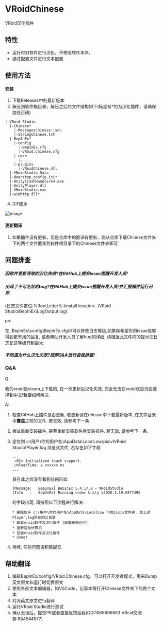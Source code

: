 # VRoidChinese
VRoid汉化插件

## 特性
- 运行时对软件进行汉化，不修改软件本体。
- 通过配置文件进行文本配置

## 使用方法
#### 安装
1. 下载Releases中的最新版本
2. 解压到软件根目录，解压之后的文件结构如下(标星号*的为汉化插件，请确保路径正确)

```
|-VRoid Studio
  |-Chinese*
    |-MessagesChinese.json
    |-StringChinese.txt
  |-BepInEx*
    |-config
      |-BepInEx.cfg
      |-VRoid.Chinese.cfg
    |-core
      |- ...
    |-plugins
      |-VRoidChinese.dll
  |-VRoidStudio_Data
  |-doorstop_config.ini*
  |-UnityCrashHandler64.exe
  |-UnityPlayer.dll
  |-VRoidStudio.exe
  |-winhttp.dll*
```
4. GIF图示

![image](https://github.com/xiaoye97/VRoidChinese/blob/master/VRoidStudioChineseInstallTutorial.gif) 

#### 更新翻译
1. 如果插件没有更新，但是仓库中的翻译有更新，则从仓库下载Chinese文件夹下的两个文件覆盖到软件根目录下的Chinese文件夹即可


## 问题排查
##### 因软件更新导致的汉化失效?在GitHub上提交issue提醒开发人员!
##### 出现了不可名状的bug?在GitHub上提交issue提醒开发人员!并汇报插件运行日志.
(日志文件定位:%RootLetter%:\install location...\VRoid Studio\BepInEx\LogOutput.log)

ps: 

在..BepInEx\config\BepInEx.cfg中可以修改日志等级,如果你希望你的issue能够得到更有用的回复, 或者帮助开发人员了解bug的详细, 请根据此文件内的提示把日志记录等级开到最大.

##### 不知道为什么汉化失效?按照Q&A进行自我排查!
### Q&A
Q: 

我的vroid是steam上下载的, 在一次更新后汉化失效, 完全无法在vroid欢迎页面选择到中文!我要如何解决.

A:

1. 检查GitHub上插件是否更新, 若更新请在release中下载最新版本, 在文件目录中**覆盖**之前的文件. 若无效, 请参考下一条.
2. 尝试重新安装插件, 甚至重新安装软件后安装插件. 若无效, 请参考下一条.
3. 定位到 c:\用户\你的用户名\AppData\LocalLow\pixiv\VRoid Studio\Player.log
   浏览此文件, 若存在如下字段
   
   ```
   ...
    <RI> Initialized touch support.
    UnloadTime: x.xxxxxx ms
   ...
   ```
   
   且在此之后没有看到任何形如
   
   ```
   [Message:   BepInEx] BepInEx 5.4.17.0 - VRoidStudio
   [Info   :   BepInEx] Running under Unity v2020.3.19.6877495
   ```
   
   的字段出现, 请按照以下流程进行解决:
   
   ```
   * 删除位于 c:\用户\你的用户名\AppData\LocalLow 下的pixiv文件夹, 即上述Player.log所在的父目录
   * 卸载vroid软件及汉化插件 (直接删除也行)
   * 重新启动计算机
   * 安装vroid软件及汉化插件
   * done!
   ```
   
4. 待续, 任何问题请积极提交.

## 帮助翻译
1. 编辑BepInEx/config/VRoid.Chinese.cfg，可以打开开发者模式，用来Dump英文原文和运行时切换原文
2. 使用外部文本编辑器，如VSCode，记事本等打开Chinese文件夹下的两个文本
3. 对照英文原文进行翻译
4. 运行VRoid Studio进行测试
5. 确认无误后，提交PR或者直接反馈给我(QQ:1066666683 VRoid交流群:684544577)
